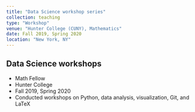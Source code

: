 ```yaml
---
title: "Data Science workshop series"
collection: teaching
type: "Workshop"
venue: "Hunter College (CUNY), Mathematics"
date: Fall 2019, Spring 2020
location: "New York, NY"
---
```


## Data Science workshops

* Math Fellow
* Hunter College
* Fall 2019, Spring 2020
* Conducted workshops on Python, data analysis, visualization, Git, and LaTeX
